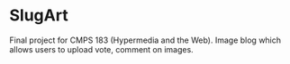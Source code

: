 SlugArt
=======

Final project for CMPS 183 (Hypermedia and the Web). Image blog which allows users to upload vote, comment on images.
